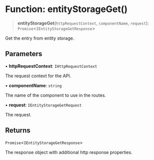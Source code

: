 # Function: entityStorageGet()

> **entityStorageGet**(`httpRequestContext`, `componentName`, `request`): `Promise`\<`IEntityStorageGetResponse`\>

Get the entry from entity storage.

## Parameters

• **httpRequestContext**: `IHttpRequestContext`

The request context for the API.

• **componentName**: `string`

The name of the component to use in the routes.

• **request**: `IEntityStorageGetRequest`

The request.

## Returns

`Promise`\<`IEntityStorageGetResponse`\>

The response object with additional http response properties.
